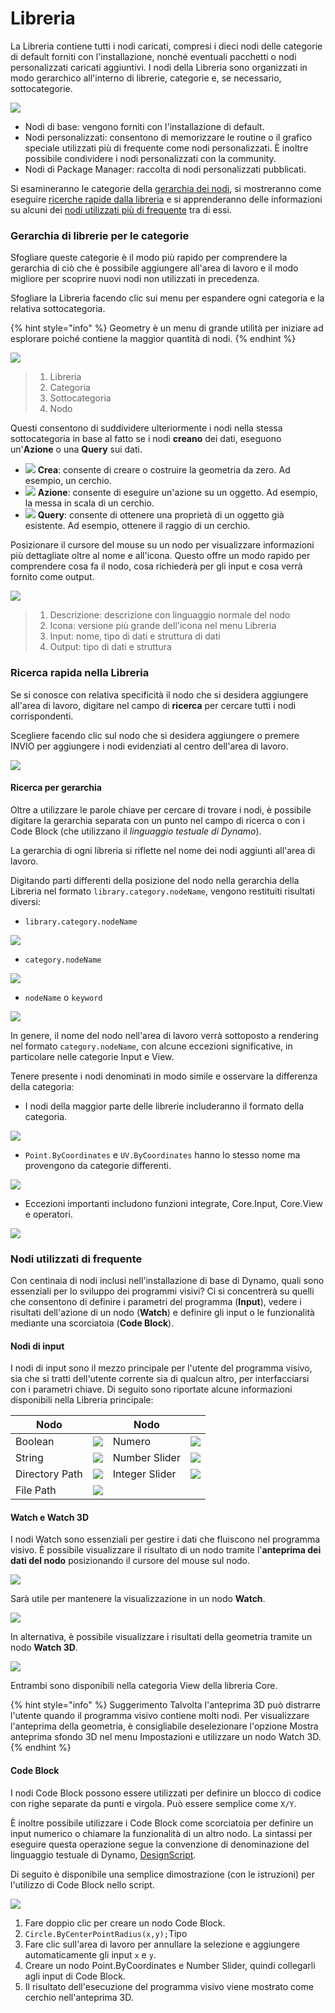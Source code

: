 # Libreria

La Libreria contiene tutti i nodi caricati, compresi i dieci nodi delle categorie di default forniti con l'installazione, nonché eventuali pacchetti o nodi personalizzati caricati aggiuntivi. I nodi della Libreria sono organizzati in modo gerarchico all'interno di librerie, categorie e, se necessario, sottocategorie.

![](images/3-2/library-libraryUI.jpg)

* Nodi di base: vengono forniti con l'installazione di default.
* Nodi personalizzati: consentono di memorizzare le routine o il grafico speciale utilizzati più di frequente come nodi personalizzati. È inoltre possibile condividere i nodi personalizzati con la community.
* Nodi di Package Manager: raccolta di nodi personalizzati pubblicati.

Si esamineranno le categorie della [gerarchia dei nodi](2-library.md#library-hierarchy-for-categories), si mostreranno come eseguire [ricerche rapide dalla libreria](2-library.md#search-by-hierarchy) e si apprenderanno delle informazioni su alcuni dei [nodi utilizzati più di frequente](2-library.md#frequently-used-nodes) tra di essi.

### Gerarchia di librerie per le categorie

Sfogliare queste categorie è il modo più rapido per comprendere la gerarchia di ciò che è possibile aggiungere all'area di lavoro e il modo migliore per scoprire nuovi nodi non utilizzati in precedenza.

Sfogliare la Libreria facendo clic sui menu per espandere ogni categoria e la relativa sottocategoria.

{% hint style="info" %}
 Geometry è un menu di grande utilità per iniziare ad esplorare poiché contiene la maggior quantità di nodi. 
{% endhint %}

![](images/3-2/library-modifiedandresizelibrarycategories.jpg)

> 1. Libreria
> 2. Categoria
> 3. Sottocategoria
> 4. Nodo

Questi consentono di suddividere ulteriormente i nodi nella stessa sottocategoria in base al fatto se i nodi **creano** dei dati, eseguono un'**Azione** o una **Query** sui dati.

* ![](<images/3-2/user interface - create.jpg>) **Crea**: consente di creare o costruire la geometria da zero. Ad esempio, un cerchio.
* ![](<images/3-2/user interface - action.jpg>) **Azione**: consente di eseguire un'azione su un oggetto. Ad esempio, la messa in scala di un cerchio.
* ![](<images/3-2/user interface - query.jpg>) **Query**: consente di ottenere una proprietà di un oggetto già esistente. Ad esempio, ottenere il raggio di un cerchio.

Posizionare il cursore del mouse su un nodo per visualizzare informazioni più dettagliate oltre al nome e all'icona. Questo offre un modo rapido per comprendere cosa fa il nodo, cosa richiederà per gli input e cosa verrà fornito come output.

![](<images/3-2/user interface - node description.jpg>)

> 1. Descrizione: descrizione con linguaggio normale del nodo
> 2. Icona: versione più grande dell'icona nel menu Libreria
> 3. Input: nome, tipo di dati e struttura di dati
> 4. Output: tipo di dati e struttura

### Ricerca rapida nella Libreria

Se si conosce con relativa specificità il nodo che si desidera aggiungere all'area di lavoro, digitare nel campo di **ricerca** per cercare tutti i nodi corrispondenti.

Scegliere facendo clic sul nodo che si desidera aggiungere o premere INVIO per aggiungere i nodi evidenziati al centro dell'area di lavoro.

![](<images/3-2/user interface - search.jpg>)

#### Ricerca per gerarchia

Oltre a utilizzare le parole chiave per cercare di trovare i nodi, è possibile digitare la gerarchia separata con un punto nel campo di ricerca o con i Code Block (che utilizzano il _linguaggio testuale di Dynamo_).

La gerarchia di ogni libreria si riflette nel nome dei nodi aggiunti all'area di lavoro.

Digitando parti differenti della posizione del nodo nella gerarchia della Libreria nel formato `library.category.nodeName`, vengono restituiti risultati diversi:

* `library.category.nodeName`

![](images/3-2/library-searchbyhierarchygeometrypointbycoordinates\(1\).jpg)

* `category.nodeName`

![](images/3-2/library-searchbyhierarchy2pointbycoordinates.jpg)

* `nodeName` o `keyword`

![](images/3-2/library-searchbyhierarchy3bycoordinates.jpg)

In genere, il nome del nodo nell'area di lavoro verrà sottoposto a rendering nel formato `category.nodeName`, con alcune eccezioni significative, in particolare nelle categorie Input e View.

Tenere presente i nodi denominati in modo simile e osservare la differenza della categoria:

* I nodi della maggior parte delle librerie includeranno il formato della categoria.

![](images/3-2/library-nodecategorydifferences1.jpg)

* `Point.ByCoordinates` e `UV.ByCoordinates` hanno lo stesso nome ma provengono da categorie differenti.

![](images/3-2/library-nodecategorydifferences2.jpg)

* Eccezioni importanti includono funzioni integrate, Core.Input, Core.View e operatori.

![](images/3-2/library-nodecategorydifferences3.jpg)

### Nodi utilizzati di frequente

Con centinaia di nodi inclusi nell'installazione di base di Dynamo, quali sono essenziali per lo sviluppo dei programmi visivi? Ci si concentrerà su quelli che consentono di definire i parametri del programma (**Input**), vedere i risultati dell'azione di un nodo (**Watch**) e definire gli input o le funzionalità mediante una scorciatoia (**Code Block**).

#### Nodi di input

I nodi di input sono il mezzo principale per l'utente del programma visivo, sia che si tratti dell'utente corrente sia di qualcun altro, per interfacciarsi con i parametri chiave. Di seguito sono riportate alcune informazioni disponibili nella Libreria principale:

| Nodo           |                                           | Nodo           |                                           |
| -------------- | ----------------------------------------- | -------------- | ----------------------------------------- |
| Boolean        | ![](images/3-2/library-boolean.jpg)       | Numero         | ![](images/3-2/library-number.jpg)        |
| String         | ![](images/3-2/library-string.jpg)        | Number Slider  | ![](images/3-2/library-numberslider.jpg)  |
| Directory Path | ![](images/3-2/library-directorypath.jpg) | Integer Slider | ![](images/3-2/library-integerslider.jpg) |
| File Path      | ![](images/3-2/library-filepath.jpg)      |                |                                           |

#### Watch e Watch 3D

I nodi Watch sono essenziali per gestire i dati che fluiscono nel programma visivo. È possibile visualizzare il risultato di un nodo tramite l'**anteprima dei dati del nodo** posizionando il cursore del mouse sul nodo.

![](images/3-2/library-nodepreview.jpg)

Sarà utile per mantenere la visualizzazione in un nodo **Watch**.

![](images/3-2/library-watchnode.jpg)

In alternativa, è possibile visualizzare i risultati della geometria tramite un nodo **Watch 3D**.

![](images/3-2/library-watch3dnode.gif)

Entrambi sono disponibili nella categoria View della libreria Core.

{% hint style="info" %}
 Suggerimento Talvolta l'anteprima 3D può distrarre l'utente quando il programma visivo contiene molti nodi. Per visualizzare l'anteprima della geometria, è consigliabile deselezionare l'opzione Mostra anteprima sfondo 3D nel menu Impostazioni e utilizzare un nodo Watch 3D. 
{% endhint %}

#### Code Block

I nodi Code Block possono essere utilizzati per definire un blocco di codice con righe separate da punti e virgola. Può essere semplice come `X/Y`.

È inoltre possibile utilizzare i Code Block come scorciatoia per definire un input numerico o chiamare la funzionalità di un altro nodo. La sintassi per eseguire questa operazione segue la convenzione di denominazione del linguaggio testuale di Dynamo, [DesignScript](../8\_coding\_in\_dynamo/8-1\_code-blocks-and-design-script/2-design-script-syntax.md).

Di seguito è disponibile una semplice dimostrazione (con le istruzioni) per l'utilizzo di Code Block nello script.

![](<images/3-2/library-code block demo.gif>)

1. Fare doppio clic per creare un nodo Code Block.
2. `Circle.ByCenterPointRadius(x,y);`Tipo
3. Fare clic sull'area di lavoro per annullare la selezione e aggiungere automaticamente gli input `x` e `y`.
4. Creare un nodo Point.ByCoordinates e Number Slider, quindi collegarli agli input di Code Block.
5. Il risultato dell'esecuzione del programma visivo viene mostrato come cerchio nell'anteprima 3D.
